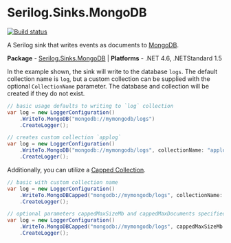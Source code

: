# Serilog.Sinks.MongoDB

[![Build status](https://ci.appveyor.com/api/projects/status/50a20wxfl1klrsra/branch/master?svg=true)](https://ci.appveyor.com/project/serilog/serilog-sinks-mongodb/branch/master)

A Serilog sink that writes events as documents to [MongoDB](http://mongodb.org).

**Package** - [Serilog.Sinks.MongoDB](http://nuget.org/packages/serilog.sinks.mongodb)
| **Platforms** - .NET 4.6, .NETStandard 1.5


In the example shown, the sink will write to the database `logs`. The default collection name is `log`, but a custom collection can be supplied with the optional `CollectionName` parameter.
The database and collection will be created if they do not exist.

```csharp
// basic usage defaults to writing to `log` collection
var log = new LoggerConfiguration()
    .WriteTo.MongoDB("mongodb://mymongodb/logs")
    .CreateLogger();

// creates custom collection `applog`
var log = new LoggerConfiguration()
    .WriteTo.MongoDB("mongodb://mymongodb/logs", collectionName: "applog")
    .CreateLogger();
```

Additionally, you can utilize a [Capped Collection](https://docs.mongodb.org/manual/core/capped-collections/).

```csharp
// basic with custom collection name
var log = new LoggerConfiguration()
    .WriteTo.MongoDBCapped("mongodb://mymongodb/logs", collectionName: "rollingapplog")
    .CreateLogger();

// optional parameters cappedMaxSizeMb and cappedMaxDocuments specified
var log = new LoggerConfiguration()
    .WriteTo.MongoDBCapped("mongodb://mymongodb/logs", cappedMaxSizeMb: 50, cappedMaxDocuments: 1000)
    .CreateLogger();
```
